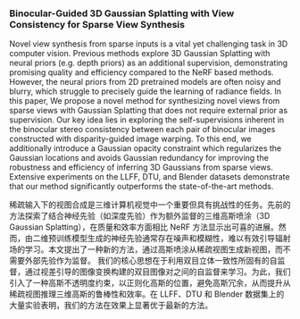 ### Binocular-Guided 3D Gaussian Splatting with View Consistency for Sparse View Synthesis

Novel view synthesis from sparse inputs is a vital yet challenging task in 3D computer vision. Previous methods explore 3D Gaussian Splatting with neural priors (e.g. depth priors) as an additional supervision, demonstrating promising quality and efficiency compared to the NeRF based methods. However, the neural priors from 2D pretrained models are often noisy and blurry, which struggle to precisely guide the learning of radiance fields. In this paper, We propose a novel method for synthesizing novel views from sparse views with Gaussian Splatting that does not require external prior as supervision. Our key idea lies in exploring the self-supervisions inherent in the binocular stereo consistency between each pair of binocular images constructed with disparity-guided image warping. To this end, we additionally introduce a Gaussian opacity constraint which regularizes the Gaussian locations and avoids Gaussian redundancy for improving the robustness and efficiency of inferring 3D Gaussians from sparse views. Extensive experiments on the LLFF, DTU, and Blender datasets demonstrate that our method significantly outperforms the state-of-the-art methods.

稀疏输入下的视图合成是三维计算机视觉中一个重要但具有挑战性的任务。先前的方法探索了结合神经先验（如深度先验）作为额外监督的三维高斯喷涂（3D Gaussian Splatting），在质量和效率方面相比 NeRF 方法显示出可喜的进展。然而，由二维预训练模型生成的神经先验通常存在噪声和模糊性，难以有效引导辐射场的学习。本文提出了一种新的方法，通过高斯喷涂从稀疏视图生成新视图，而不需要外部先验作为监督。
我们的核心思想在于利用双目立体一致性所固有的自监督，通过视差引导的图像变换构建的双目图像对之间的自监督来学习。为此，我们引入了一种高斯不透明度约束，以正则化高斯的位置，避免高斯冗余，从而提升从稀疏视图推理三维高斯的鲁棒性和效率。在 LLFF、DTU 和 Blender 数据集上的大量实验表明，我们的方法在效果上显著优于最新的方法。
